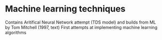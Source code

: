 # Machine learning techniques
Contains Aritifical Neural Network attempt (TDS model) and builds from ML by Tom Mitchell (1997, text) 
First attempts at implementing machine learning algorithms
